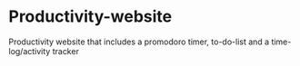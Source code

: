 # Productivity-website
Productivity website that includes a promodoro timer, to-do-list and a time-log/activity tracker
